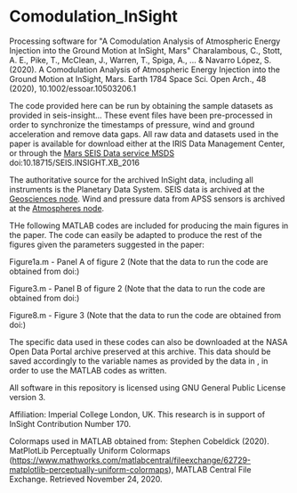 # Comodulation_InSight

Processing software for  "A Comodulation Analysis of Atmospheric Energy Injection into the Ground Motion at InSight, Mars" Charalambous, C., Stott, A. E., Pike, T., McClean, J., Warren, T., Spiga, A., ... & Navarro López, S. (2020). A Comodulation Analysis of Atmospheric Energy Injection into the Ground Motion at InSight, Mars. Earth
1784 Space Sci. Open Arch., 48 (2020), 10.1002/essoar.10503206.1

The code provided here can be run by obtaining the sample datasets as provided in seis-insight... These event files have been pre-processed in order to synchronize the timestamps of pressure, wind and ground acceleration and remove data gaps. All raw data and datasets used in the paper is available for download either at the IRIS Data Management Center, or through the [Mars SEIS Data service MSDS](https://www.seis-insight.eu/en/science/science-summary "SEIS InSight Homepage") doi:10.18715/SEIS.INSIGHT.XB_2016

The authoritative source for the archived InSight data, including all instruments is the Planetary Data System. SEIS data is archived at the [Geosciences node](https://pds-geosciences.wustl.edu/missions/insight/index.htm). Wind and pressure data from APSS sensors is archived at the [Atmospheres node](https://atmos.nmsu.edu/data_and_services/atmospheres_data/INSIGHT/insight.html).

THe following MATLAB codes are included for producing the main figures in the paper. The code can easily be adapted to produce the rest of the figures given the parameters suggested in the paper:

Figure1a.m - Panel A of figure 2 (Note that the data to run the code are obtained from doi:)

Figure3.m - Panel B of figure 2 (Note that the data to run the code are obtained from doi:)

Figure8.m - Figure 3 (Note that the data to run the code are obtained from doi:)


The specific data used in these codes can also be downloaded at the NASA Open Data Portal archive preserved at this archive. This data should be saved accordingly to the variable names as provided by the data in , in order to use the MATLAB codes as written.

All software in this repository is licensed using GNU General Public License version 3.

Affiliation: Imperial College London, UK. This research is in support of InSight Contribution Number 170.

Colormaps used in MATLAB obtained from: Stephen Cobeldick (2020). MatPlotLib Perceptually Uniform Colormaps (https://www.mathworks.com/matlabcentral/fileexchange/62729-matplotlib-perceptually-uniform-colormaps), MATLAB Central File Exchange. Retrieved November 24, 2020.
